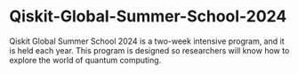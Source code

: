 # Qiskit-Global-Summer-School-2024
Qiskit Global Summer School 2024 is a two-week intensive program, and it is held each year. This program is designed so researchers will know how to explore the world of quantum computing. 
